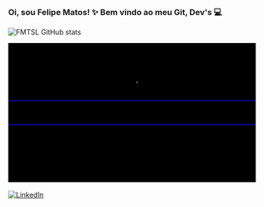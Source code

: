### Oi, sou Felipe Matos! ✨ Bem vindo ao meu Git, Dev's 💻

![FMTSL GitHub stats](https://github-readme-stats.vercel.app/api?username=FMTSL&show_icons=true&theme=onedark)

<img style="-webkit-user-select: none;margin: auto;background-color: hsl(0, 0%, 90%);" src="https://raw.githubusercontent.com/natalia-fs/7-days-of-css-art/main/day-6/pacman-preview.gif">

[![LinkedIn](https://img.shields.io/badge/LinkedIn-0077B5?style=for-the-badge&logo=linkedin&logoColor=white)](https://www.linkedin.com/in/felipematoslima/)
